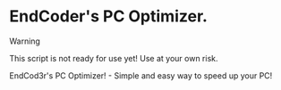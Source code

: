 # EndCoder's PC Optimizer.

> [!WARNING]
> This script is not ready for use yet! Use at your own risk.

EndCod3r's PC Optimizer! - Simple and easy way to speed up your PC!
